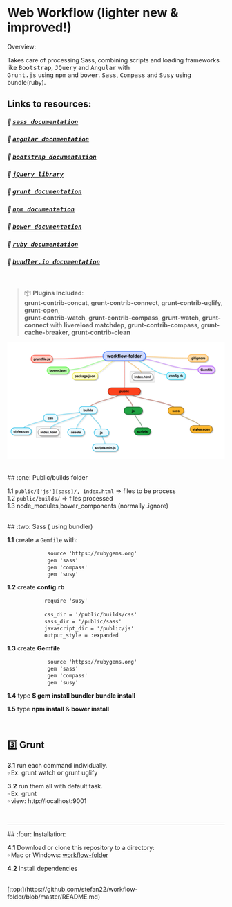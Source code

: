 Web Workflow (lighter new & improved!)
======================================

Overview:


  Takes care of processing Sass, combining scripts and loading frameworks like <kbd>Bootstrap</kbd>, <kbd>JQuery</kbd>
  and <kbd>Angular</kbd> with       
  <kbd>Grunt.js</kbd> using <kbd>npm</kbd> and <kbd>bower</kbd>. <kbd>Sass</kbd>, <kbd>Compass</kbd> and <kbd>Susy</kbd> using bundle(ruby).

  
   
## Links to resources:
  
##### :bookmark:  <kbd>[sass documentation](http://sass-lang.com/)</kbd>
##### :bookmark:  <kbd>[angular documentation](https://angularjs.org/)</kbd>
##### :bookmark:  <kbd>[bootstrap documentation](http://getbootstrap.com/)</kbd>
##### :bookmark:  <kbd>[jQuery library](https://jquery.com/)</kbd>
##### :bookmark:  <kbd>[grunt documentation](http://http://gruntjs.com/)</kbd>
##### :bookmark:  <kbd>[npm documentation](https://www.npmjs.com/)</kbd>
##### :bookmark:  <kbd>[bower documentation](https://bower.io/)</kbd>
##### :bookmark:  <kbd>[ruby documentation](https://www.ruby-lang.org/en/)</kbd>
##### :bookmark:  <kbd>[bundler.io documentation](http://bundler.io/)</kbd>

<br />

> :package: __Plugins Included__:     
> __grunt-contrib-concat__, __grunt-contrib-connect__, __grunt-contrib-uglify__, __grunt-open__,          
> __grunt-contrib-watch__, __grunt-contrib-compass__, __grunt-watch__, __grunt-connect__ with __livereload__
> __matchdep__, __grunt-contrib-compass__, __grunt-cache-breaker__, __grunt-contrib-clean__


![workflow-folder screenshot](/workflow-folder1.png?raw=true "workflow-folder")

<br />
## :one: Public/builds folder

   1.1  `public/['js'][sass]/, index.html`  => files to be process          
   1.2  `public/builds/` => files processed                 
   1.3   node_modules,bower_components (normally .ignore)                 

<br />
## :two: Sass ( using bundler)

   __1.1__ create a `Gemfile` with:

                 source 'https://rubygems.org'                           
                 gem 'sass'
                 gem 'compass'
                 gem 'susy'


   __1.2__ create __config.rb__    

```
            require 'susy'

            css_dir = '/public/builds/css'
            sass_dir = '/public/sass'
            javascript_dir = '/public/js'
            output_style = :expanded

```

   __1.3__ create __Gemfile__

```
             source 'https://rubygems.org'
             gem 'sass'
             gem 'compass'
             gem 'susy'

```
   
   
   
   __1.4__ type __$ gem install bundler__ 
                __bundle install__
                
                

   __1.5__ type  __npm install__ & __bower install__

<br />


## :three: Grunt

__3.1__     run each command individually.        
            :white_small_square:  Ex. grunt watch or grunt uglify          
      
        
__3.2__     run them all with default task.            
            :white_small_square:  Ex. grunt         
            :white_small_square:  view: http://localhost:9001         

 
<br />
<hr />
## :four: Installation:  

__4.1__     Download or clone this repository to a directory:  
            :white_small_square:  Mac or Windows: [workflow-folder](https://github.com/stefan22/workflow-folder.git)                   
     
__4.2__     Install dependencies      
   
<br />   
[:top:](https://github.com/stefan22/workflow-folder/blob/master/README.md)


